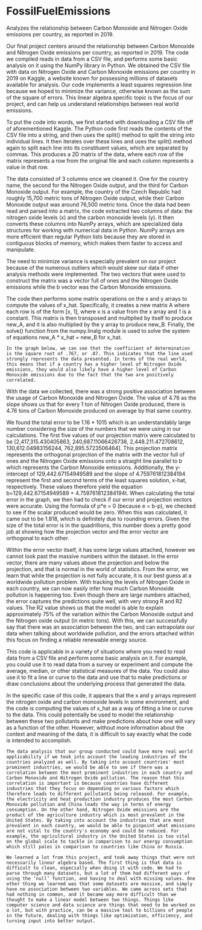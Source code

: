 # FossilFuelEmissions
Analyzes the relationship between Carbon Monoxide and Nitrogen Oxide emissions per country, as reported in 2019.

Our final project centers around the relationship between Carbon Monoxide and Nitrogen Oxide emissions per country, as reported in 2019. The code we compiled reads in data from a CSV file, and performs some basic analysis on it using the NumPy library in Python. We obtained the CSV file with data on Nitrogen Oxide and Carbon Monoxide emissions per country in 2019 on Kaggle, a website known for possessing millions of datasets available for analysis. Our code implements a least squares regression line because we hoped to minimize the variance, otherwise known as the sum of the square of errors. This linear algebra specific topic is the focus of our project, and can help us understand relationships between real world emissions.

To put the code into words, we first started with downloading a CSV file off of aforementioned Kaggle. The Python code first reads the contents of the CSV file into a string, and then uses the split() method to split the string into individual lines. It then iterates over these lines and uses the split() method again to split each line into its constituent values, which are separated by commas. This produces a 2D matrix of the data, where each row of the matrix represents a row from the original file and each column represents a value in that row.

The data consisted of 3 columns once we cleaned it. One for the country name, the second for the Nitrogen Oxide output, and the third for Carbon Monoxide output. For example, the country of the Czech Republic had roughly 15,700 metric tons of Nitrogen Oxide output, while their Carbon Monoxide output was around 76,500 metric tons. Once the data had been read and parsed into a matrix, the code extracted two columns of data: the nitrogen oxide levels (x) and the carbon monoxide levels (y). It then converts these columns into NumPy arrays, which are specialized data structures for working with numerical data in Python. NumPy arrays are more efficient than regular Python lists because they are stored in contiguous blocks of memory, which makes them faster to access and manipulate.

The need to minimize variance is especially prevalent on our project because of the numerous outliers which would skew our data if other analysis methods were implemented. The two vectors that were used to construct the matrix was a vector full of ones and the Nitrogen Oxide emissions while the b vector was the Carbon Monoxide emissions. 

The code then performs some matrix operations on the x and y arrays to compute the values of x_hat. Specifically, it creates a new matrix A where each row is of the form [x, 1], where x is a value from the x array and 1 is a constant. This matrix is then transposed and multiplied by itself to produce new_A, and it is also multiplied by the y array to produce new_B. Finally, the solve() function from the numpy.linalg module is used to solve the system of equations new_A * x_hat = new_B for x_hat.

	In the graph below, we can see that the coefficient of determination is the square root of .767, or .87. This indicates that the line used strongly represents the data presented. In terms of the real world, this means that if a country has a higher level of Nitrogen Oxide emissions, they would also likely have a higher level of Carbon Monoxide emissions due to the fact that the two are positively correlated. 

With the data we collected, there was a strong positive association between the usage of Carbon Monoxide and Nitrogen Oxide. The value of 4.76 as the slope shows us that for every 1 ton of Nitrogen Oxide produced, there is 4.76 tons of Carbon Monoxide produced on average by that same country. 

We found the total error to be 1.16 * 1015 which is an understandably large number considering the size of the numbers that we were using in our calculations. The first five values of our projection matrix were calculated to be [2,417,315.430405863, 240,687.11066426738, 2,448.211.472708612, 130,612.04983156244, 762,895.5723506464]. This projection matrix represents the orthogonal projection of the matrix with the vector full of ones and the Nitrogen Oxide emissions onto a straight line parallel to b which represents the Carbon Monoxide emissions. Additionally, the y-intercept of 129,442.67154949589 and the slope of 4.759761812384194 represent the first and second terms of the least squares solution, x-hat,  respectively. These values therefore yield the equation b=129,442.67154949589 +  4.759761812384194t. 
When calculating the total error in the graph, we then had to check if our error and projection vectors were accurate. Using the formula of p*e = 0 (because e = b-p), we checked to see if the scalar produced would be zero. When this was calculated, it came out to be 1.818, which is definitely due to rounding errors. Given the size of the total error is in the quadrillions, this number does a pretty good job at showing how the projection vector and the error vector are orthogonal to each other.

Within the error vector itself, it has some large values attached, however we cannot look past the massive numbers within the dataset. In the error vector, there are many values above the projection and below the projection, and that is normal in the world of statistics. From the error, we learn that while the projection is not fully accurate, it is our best guess at a worldwide pollution problem. With tracking the levels of Nitrogen Oxide in each country, we can now easily infer how much Carbon Monoxide pollution is happening too. Even though there are large numbers attached, the error captures the predictions quite well, with very strong R and R2 values. The R2 value shows us that the model is able to explain approximately 75% of the variation within the Carbon Monoxide output and the Nitrogen oxide output (in metric tons). With this, we can successfully say that there was an association between the two, and can extrapolate our data when talking about worldwide pollution, and the errors attached within this focus on finding a reliable renewable energy source.

This code is applicable in a variety of situations where you need to read data from a CSV file and perform some basic analysis on it. For example, you could use it to read data from a survey or experiment and compute the average, median, or other statistical measures of the data. You could also use it to fit a line or curve to the data and use that to make predictions or draw conclusions about the underlying process that generated the data.

In the specific case of this code, it appears that the x and y arrays represent the nitrogen oxide and carbon monoxide levels in some environment, and the code is computing the values of x_hat as a way of fitting a line or curve to the data. This could potentially be used to model the relationship between these two pollutants and make predictions about how one will vary as a function of the other. However, without more information about the context and meaning of the data, it is difficult to say exactly what the code is intended to accomplish.

	The data analysis that our group conducted could have more real world applicability if we took into account the leading industries of the countries analyzed as well. By taking into account countries' most prominent industries, we would be able to see if there was a correlation between the most prominent industries in each country and Carbon Monoxide and Nitrogen Oxide pollution. The reason that this correlation is important is because countries have different industries that they focus on depending on various factors which therefore leads to different pollutants being released. For example, the electricity and heat production industry produces the most Carbon Monoxide pollution and China leads the way in terms of energy consumption. On the other hand, Nitrogen Oxide emissions are the product of the agriculture industry which is most prevalent in the United States. By taking into account the industries that are most prevalent in each country, we would be able to pinpoint what emissions are not vital to the country's economy and could be reduced. For example, the agricultural industry in the United States is too vital on the global scale to tackle in comparison to our energy consumption which still pales in comparison to countries like China or Russia. 

	We learned a lot from this project, and took away things that were not necessarily linear algebra based. The first thing is that data is difficult to clean, especially when doing it with code. We had to parse through many datasets, but a lot of them had different ways of using the ‘null’ function, and having to deal with missing values. One other thing we learned was that some datasets are massive, and simply have no association between two variables. We came across sets that had nothing in common, and it became way more difficult than we thought to make a linear model between two things. Things like computer science and data science are things that need to be worked on a lot, but with practice, can be a massive tool to billions of people in the future, dealing with things like optimization, efficiency, and turning input into better output. 
